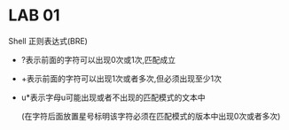 # LAB 01

Shell 正则表达式(BRE)

- ?表示前面的字符可以出现0次或1次,匹配成立

- +表示前面的字符可以出现1次或者多次,但必须出现至少1次

- u*表示字母u可能出现或者不出现的匹配模式的文本中

  (在字符后面放置星号标明该字符必须在匹配模式的版本中出现0次或者多次)

  

